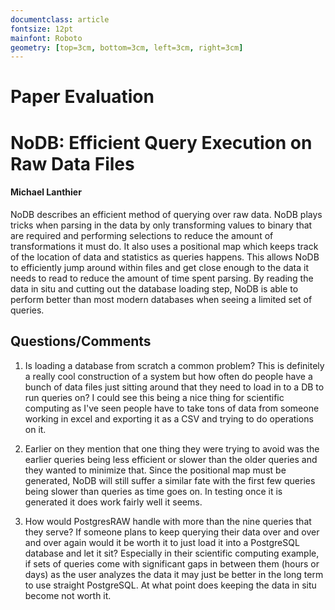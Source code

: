 ```yaml
---
documentclass: article
fontsize: 12pt
mainfont: Roboto
geometry: [top=3cm, bottom=3cm, left=3cm, right=3cm]
---
```


# Paper Evaluation
# NoDB: Efficient Query Execution on Raw Data Files
#### Michael Lanthier

NoDB describes an efficient method of querying over raw data. NoDB plays tricks when parsing in the data by only transforming values to binary that are required and performing selections to reduce the amount of transformations it must do. It also uses a positional map which keeps track of the location of data and statistics as queries happens. This allows NoDB to efficiently jump around within files and get close enough to the data it needs to read to reduce the amount of time spent parsing. By reading the data in situ and cutting out the database loading step, NoDB is able to perform better than most modern databases when seeing a limited set of queries. 


## Questions/Comments

1. Is loading a database from scratch a common problem? This is definitely a really cool construction of a system but how often do people have a bunch of data files just sitting around that they need to load in to a DB to run queries on? I could see this being a nice thing for scientific computing as I've seen people have to take tons of data from someone working in excel and exporting it as a CSV and trying to do operations on it. 
 
2. Earlier on they mention that one thing they were trying to avoid was the earlier queries being less efficient or slower than the older queries and they wanted to minimize that. Since the positional map must be generated, NoDB will still suffer a similar fate with the first few queries being slower than queries as time goes on. In testing once it is generated it does work fairly well it seems. 

3. How would PostgresRAW handle with more than the nine queries that they serve? If someone plans to keep querying their data over and over and over again would it be worth it to just load it into a PostgreSQL database and let it sit? Especially in their scientific computing example, if sets of queries come with significant gaps in between them (hours or days) as the user analyzes the data it may just be better in the long term to use straight PostgreSQL. At what point does keeping the data in situ become not worth it. 
